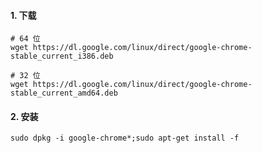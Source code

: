 #### 1. 下载
    # 64 位
    wget https://dl.google.com/linux/direct/google-chrome-stable_current_i386.deb 

    # 32 位
    wget https://dl.google.com/linux/direct/google-chrome-stable_current_amd64.deb
    
#### 2. 安装
    sudo dpkg -i google-chrome*;sudo apt-get install -f